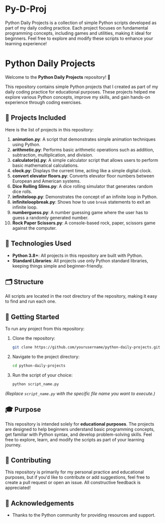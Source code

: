 # Py-D-Proj
Python Daily Projects is a collection of simple Python scripts developed as part of my daily coding practice. Each project focuses on fundamental programming concepts, including games and utilities, making it ideal for beginners. Feel free to explore and modify these scripts to enhance your learning experience!



# Python Daily Projects

Welcome to the **Python Daily Projects** repository! 🚀

This repository contains simple Python projects that I created as part of my daily coding practice for educational purposes. These projects helped me explore various Python concepts, improve my skills, and gain hands-on experience through coding exercises.

## 🌟 Projects Included

Here is the list of projects in this repository:

1. **animation.py**: A script that demonstrates simple animation techniques using Python.
2. **arithmetic.py**: Performs basic arithmetic operations such as addition, subtraction, multiplication, and division.
3. **calculator(s).py**: A simple calculator script that allows users to perform basic mathematical calculations.
4. **clock.py**: Displays the current time, acting like a simple digital clock.
5. **convert elevator floors.py**: Converts elevator floor numbers between European and American systems.
6. **Dice Rolling Slims.py**: A dice rolling simulator that generates random dice rolls.
7. **infiniteloop.py**: Demonstrates the concept of an infinite loop in Python.
8. **infiniteloopbreak.py**: Shows how to use `break` statements to exit an infinite loop.
9. **numberguess.py**: A number guessing game where the user has to guess a randomly generated number.
10. **Rock Paper Scissors.py**: A console-based rock, paper, scissors game against the computer.

## 🔧 Technologies Used

- **Python 3.8+**: All projects in this repository are built with Python.
- **Standard Libraries**: All projects use only Python standard libraries, keeping things simple and beginner-friendly.

## 🗂️ Structure

All scripts are located in the root directory of the repository, making it easy to find and run each one.

## 🚀 Getting Started

To run any project from this repository:

1. Clone the repository:

   ```bash
   git clone https://github.com/yourusername/python-daily-projects.git
   ```

2. Navigate to the project directory:

   ```bash
   cd python-daily-projects
   ```

3. Run the script of your choice:

   ```bash
   python script_name.py
   ```

*(Replace `script_name.py` with the specific file name you want to execute.)*

## 🎓 Purpose

This repository is intended solely for **educational purposes**. The projects are designed to help beginners understand basic programming concepts, get familiar with Python syntax, and develop problem-solving skills. Feel free to explore, learn, and modify the scripts as part of your learning journey.

## 🤝 Contributing

This repository is primarily for my personal practice and educational purposes, but if you'd like to contribute or add suggestions, feel free to create a pull request or open an issue. All constructive feedback is appreciated!

## 🙏 Acknowledgements

- Thanks to the Python community for providing resources and support.

